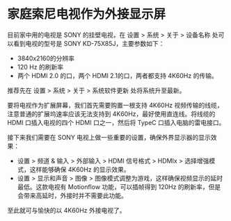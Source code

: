 # 家庭索尼电视作为外接显示屏

目前家中用的电视是 SONY 的挂壁电视，在 设置 > 系统 > 关于 > 设备名称 处可以看到电视的型号是 SONY KD-75X85J，主要参数如下：

- 3840x2160的分辨率
- 120 Hz 的刷新率
- 两个 HDMI 2.0 的口，两个 HDMI 2.1的口，两者都支持 4K60Hz 的传输。

推荐先在 设置 > 系统 > 关于 > 系统软件更新 处将系统升至最新。

要将电视作为扩展屏幕，我们首先需要购置一根支持 4K60Hz 视频传输的线缆，注意普通的扩展坞速率应该无法支持到 4K60Hz，最好使用直连线。将线缆的 HDMI 口插入电视的四个 HDMI 口之一，然后将 TypeC 口插入电脑的雷电接口。

接下来我们需要在 SONY 电视上做一些重要的设置，确保外界显示器的显示效果：

- 设置 > 频道 & 输入 > 外部输入 > HDMI 信号格式 > HDMIx > 选择增强模式，这样能够确保 4K60Hz 的显示效果。
- 设置 > 显示和声音 > 图像 > 图像模式调整为游戏，这样确保视频显示的延时最低。这款电视有 Motionflow 功能，可以插帧得到 120Hz 的刷新率，但是会带来高延时，外接时并不需要此功能。

至此就可与愉快的以 4K60Hz 外接电视了。


